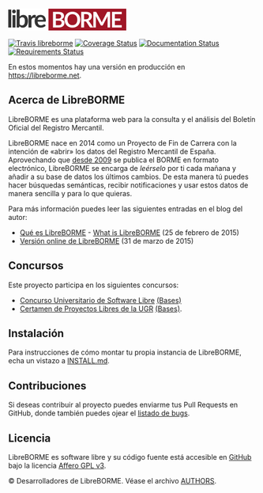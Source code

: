 ![logo libreborme](libreborme/static/libreborme_logo.png)

[![Travis libreborme](https://travis-ci.org/PabloCastellano/libreborme.svg?branch=develop)](https://travis-ci.org/PabloCastellano/libreborme)
[![Coverage Status](https://coveralls.io/repos/PabloCastellano/libreborme/badge.svg?branch=develop&service=github)](https://coveralls.io/github/PabloCastellano/libreborme?branch=develop)
[![Documentation Status](https://readthedocs.org/projects/libreborme/badge/?version=latest)](https://readthedocs.org/projects/libreborme/?badge=latest)
[![Requirements Status](https://requires.io/github/PabloCastellano/libreborme/requirements.svg?branch=develop)](https://requires.io/github/PabloCastellano/libreborme/requirements/?branch=develop)

En estos momentos hay una versión en producción en https://libreborme.net.

Acerca de LibreBORME
----------------

LibreBORME es una plataforma web para la consulta y el análisis del Boletín Oficial del Registro Mercantil.

LibreBORME nace en 2014 como un Proyecto de Fin de Carrera con la intención de «abrir» los datos del Registro Mercantil de España. Aprovechando que [desde 2009](http://elpais.com/diario/2008/01/03/ciberpais/1199330666_850215.html)
se publica el BORME en formato electrónico, LibreBORME se encarga de *leérselo* por ti cada mañana y añadir a su base de datos los
últimos cambios. De esta manera tú puedes hacer búsquedas semánticas, recibir notificaciones y usar estos datos de manera sencilla
y para lo que quieras.

Para más información puedes leer las siguientes entradas en el blog del autor:
- [Qué es LibreBORME](https://pablog.me/blog/2015/02/que-es-libreborme/) - [What is LibreBORME](https://pablog.me/que-es-libreborme-en.html) (25 de febrero de 2015)
- [Versión online de LibreBORME](https://pablog.me/blog/2015/03/version-online-de-libreborme/) (31 de marzo de 2015)

Concursos
--------

Este proyecto participa en los siguientes concursos:

- [Concurso Universitario de Software Libre](https://www.concursosoftwarelibre.org/1415/) [(Bases)](https://www.concursosoftwarelibre.org/1415/bases)
- [Certamen de Proyectos Libres de la UGR](http://osl.ugr.es/2014/09/26/premios-a-proyectos-libres-de-la-ugr/) [(Bases)](http://osl.ugr.es/bases-de-los-premios-a-proyectos-libres-de-la-ugr/).


Instalación
-----------

Para instrucciones de cómo montar tu propia instancia de LibreBORME, echa un vistazo a [INSTALL.md](INSTALL.md).

Contribuciones
--------------

Si deseas contribuir al proyecto puedes enviarme tus Pull Requests en GitHub, donde también
puedes ojear el [listado de bugs](https://github.com/PabloCastellano/libreborme/issues).

Licencia
--------

LibreBORME es software libre y su código fuente está accesible en [GitHub](https://github.com/PabloCastellano/libreborme) bajo la licencia [Affero GPL v3](https://www.gnu.org/licenses/agpl-3.0.html).

© Desarrolladores de LibreBORME. Véase el archivo [AUTHORS](AUTHORS).
